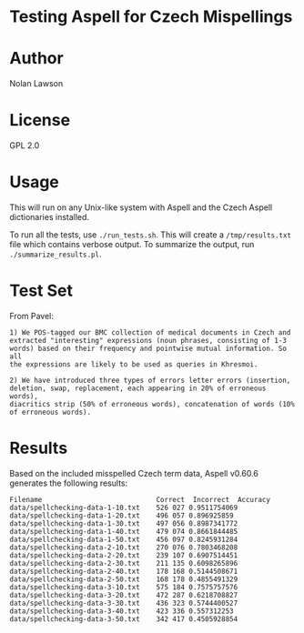 Testing Aspell for Czech Mispellings
====================================

# Author #
Nolan Lawson

# License #
GPL 2.0

# Usage #

This will run on any Unix-like system with Aspell and the Czech Aspell dictionaries installed.

To run all the tests, use `./run_tests.sh`.  This will create a `/tmp/results.txt` file which contains verbose output.  To summarize the output, run `./summarize_results.pl`.

# Test Set #

From Pavel:

```
1) We POS-tagged our BMC collection of medical documents in Czech and
extracted "interesting" expressions (noun phrases, consisting of 1-3
words) based on their frequency and pointwise mutual information. So all
the expressions are likely to be used as queries in Khresmoi.

2) We have introduced three types of errors letter errors (insertion,
deletion, swap, replacement, each appearing in 20% of erroneous words),
diacritics strip (50% of erroneous words), concatenation of words (10%
of erroneous words).
```

# Results #

Based on the included misspelled Czech term data, Aspell v0.60.6 generates the following results: 

```
Filename                            Correct  Incorrect  Accuracy
data/spellchecking-data-1-10.txt	526	027	0.9511754069
data/spellchecking-data-1-20.txt	496	057	0.896925859
data/spellchecking-data-1-30.txt	497	056	0.8987341772
data/spellchecking-data-1-40.txt	479	074	0.8661844485
data/spellchecking-data-1-50.txt	456	097	0.8245931284
data/spellchecking-data-2-10.txt	270	076	0.7803468208
data/spellchecking-data-2-20.txt	239	107	0.6907514451
data/spellchecking-data-2-30.txt	211	135	0.6098265896
data/spellchecking-data-2-40.txt	178	168	0.5144508671
data/spellchecking-data-2-50.txt	168	178	0.4855491329
data/spellchecking-data-3-10.txt	575	184	0.7575757576
data/spellchecking-data-3-20.txt	472	287	0.6218708827
data/spellchecking-data-3-30.txt	436	323	0.5744400527
data/spellchecking-data-3-40.txt	423	336	0.557312253
data/spellchecking-data-3-50.txt	342	417	0.4505928854
```
